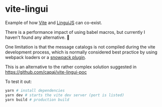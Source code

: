 # vite-lingui

Example of how [Vite](https://vitejs.dev/) and [LinguiJS](https://lingui.js.org/) can co-exist.

There is a performance impact of using babel macros, but currently I haven't found any alternative. 🔎

One limitation is that the message catalogs is not compiled during the vite development process, which is normally considered best practice by using webpack loaders or a [snowpack plugin](https://lingui.js.org/ref/snowpack-plugin.html).

This is an alternative to the rather complex solution suggested in https://github.com/capaj/vite-lingui-poc

To test it out:

```sh
yarn # install dependencies
yarn dev # starts the vite dev server (port is listed)
yarn build # production build
```
